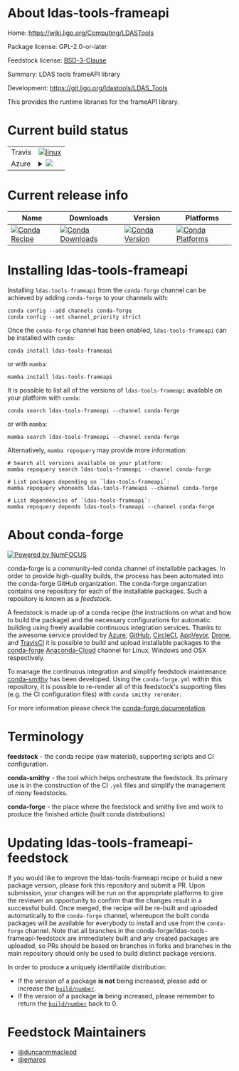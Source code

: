 About ldas-tools-frameapi
=========================

Home: https://wiki.ligo.org/Computing/LDASTools

Package license: GPL-2.0-or-later

Feedstock license: [BSD-3-Clause](https://github.com/conda-forge/ldas-tools-frameapi-feedstock/blob/main/LICENSE.txt)

Summary: LDAS tools frameAPI library

Development: https://git.ligo.org/ldastools/LDAS_Tools

This provides the runtime libraries for the frameAPI library.

Current build status
====================


<table><tr>
    <td>Travis</td>
    <td>
      <a href="https://app.travis-ci.com/conda-forge/ldas-tools-frameapi-feedstock">
        <img alt="linux" src="https://img.shields.io/travis/com/conda-forge/ldas-tools-frameapi-feedstock/main.svg?label=Linux">
      </a>
    </td>
  </tr>
    
  <tr>
    <td>Azure</td>
    <td>
      <details>
        <summary>
          <a href="https://dev.azure.com/conda-forge/feedstock-builds/_build/latest?definitionId=2613&branchName=main">
            <img src="https://dev.azure.com/conda-forge/feedstock-builds/_apis/build/status/ldas-tools-frameapi-feedstock?branchName=main">
          </a>
        </summary>
        <table>
          <thead><tr><th>Variant</th><th>Status</th></tr></thead>
          <tbody><tr>
              <td>linux_64</td>
              <td>
                <a href="https://dev.azure.com/conda-forge/feedstock-builds/_build/latest?definitionId=2613&branchName=main">
                  <img src="https://dev.azure.com/conda-forge/feedstock-builds/_apis/build/status/ldas-tools-frameapi-feedstock?branchName=main&jobName=linux&configuration=linux_64_" alt="variant">
                </a>
              </td>
            </tr><tr>
              <td>linux_aarch64</td>
              <td>
                <a href="https://dev.azure.com/conda-forge/feedstock-builds/_build/latest?definitionId=2613&branchName=main">
                  <img src="https://dev.azure.com/conda-forge/feedstock-builds/_apis/build/status/ldas-tools-frameapi-feedstock?branchName=main&jobName=linux&configuration=linux_aarch64_" alt="variant">
                </a>
              </td>
            </tr><tr>
              <td>linux_ppc64le</td>
              <td>
                <a href="https://dev.azure.com/conda-forge/feedstock-builds/_build/latest?definitionId=2613&branchName=main">
                  <img src="https://dev.azure.com/conda-forge/feedstock-builds/_apis/build/status/ldas-tools-frameapi-feedstock?branchName=main&jobName=linux&configuration=linux_ppc64le_" alt="variant">
                </a>
              </td>
            </tr><tr>
              <td>osx_64</td>
              <td>
                <a href="https://dev.azure.com/conda-forge/feedstock-builds/_build/latest?definitionId=2613&branchName=main">
                  <img src="https://dev.azure.com/conda-forge/feedstock-builds/_apis/build/status/ldas-tools-frameapi-feedstock?branchName=main&jobName=osx&configuration=osx_64_" alt="variant">
                </a>
              </td>
            </tr><tr>
              <td>osx_arm64</td>
              <td>
                <a href="https://dev.azure.com/conda-forge/feedstock-builds/_build/latest?definitionId=2613&branchName=main">
                  <img src="https://dev.azure.com/conda-forge/feedstock-builds/_apis/build/status/ldas-tools-frameapi-feedstock?branchName=main&jobName=osx&configuration=osx_arm64_" alt="variant">
                </a>
              </td>
            </tr>
          </tbody>
        </table>
      </details>
    </td>
  </tr>
</table>

Current release info
====================

| Name | Downloads | Version | Platforms |
| --- | --- | --- | --- |
| [![Conda Recipe](https://img.shields.io/badge/recipe-ldas--tools--frameapi-green.svg)](https://anaconda.org/conda-forge/ldas-tools-frameapi) | [![Conda Downloads](https://img.shields.io/conda/dn/conda-forge/ldas-tools-frameapi.svg)](https://anaconda.org/conda-forge/ldas-tools-frameapi) | [![Conda Version](https://img.shields.io/conda/vn/conda-forge/ldas-tools-frameapi.svg)](https://anaconda.org/conda-forge/ldas-tools-frameapi) | [![Conda Platforms](https://img.shields.io/conda/pn/conda-forge/ldas-tools-frameapi.svg)](https://anaconda.org/conda-forge/ldas-tools-frameapi) |

Installing ldas-tools-frameapi
==============================

Installing `ldas-tools-frameapi` from the `conda-forge` channel can be achieved by adding `conda-forge` to your channels with:

```
conda config --add channels conda-forge
conda config --set channel_priority strict
```

Once the `conda-forge` channel has been enabled, `ldas-tools-frameapi` can be installed with `conda`:

```
conda install ldas-tools-frameapi
```

or with `mamba`:

```
mamba install ldas-tools-frameapi
```

It is possible to list all of the versions of `ldas-tools-frameapi` available on your platform with `conda`:

```
conda search ldas-tools-frameapi --channel conda-forge
```

or with `mamba`:

```
mamba search ldas-tools-frameapi --channel conda-forge
```

Alternatively, `mamba repoquery` may provide more information:

```
# Search all versions available on your platform:
mamba repoquery search ldas-tools-frameapi --channel conda-forge

# List packages depending on `ldas-tools-frameapi`:
mamba repoquery whoneeds ldas-tools-frameapi --channel conda-forge

# List dependencies of `ldas-tools-frameapi`:
mamba repoquery depends ldas-tools-frameapi --channel conda-forge
```


About conda-forge
=================

[![Powered by
NumFOCUS](https://img.shields.io/badge/powered%20by-NumFOCUS-orange.svg?style=flat&colorA=E1523D&colorB=007D8A)](https://numfocus.org)

conda-forge is a community-led conda channel of installable packages.
In order to provide high-quality builds, the process has been automated into the
conda-forge GitHub organization. The conda-forge organization contains one repository
for each of the installable packages. Such a repository is known as a *feedstock*.

A feedstock is made up of a conda recipe (the instructions on what and how to build
the package) and the necessary configurations for automatic building using freely
available continuous integration services. Thanks to the awesome service provided by
[Azure](https://azure.microsoft.com/en-us/services/devops/), [GitHub](https://github.com/),
[CircleCI](https://circleci.com/), [AppVeyor](https://www.appveyor.com/),
[Drone](https://cloud.drone.io/welcome), and [TravisCI](https://travis-ci.com/)
it is possible to build and upload installable packages to the
[conda-forge](https://anaconda.org/conda-forge) [Anaconda-Cloud](https://anaconda.org/)
channel for Linux, Windows and OSX respectively.

To manage the continuous integration and simplify feedstock maintenance
[conda-smithy](https://github.com/conda-forge/conda-smithy) has been developed.
Using the ``conda-forge.yml`` within this repository, it is possible to re-render all of
this feedstock's supporting files (e.g. the CI configuration files) with ``conda smithy rerender``.

For more information please check the [conda-forge documentation](https://conda-forge.org/docs/).

Terminology
===========

**feedstock** - the conda recipe (raw material), supporting scripts and CI configuration.

**conda-smithy** - the tool which helps orchestrate the feedstock.
                   Its primary use is in the construction of the CI ``.yml`` files
                   and simplify the management of *many* feedstocks.

**conda-forge** - the place where the feedstock and smithy live and work to
                  produce the finished article (built conda distributions)


Updating ldas-tools-frameapi-feedstock
======================================

If you would like to improve the ldas-tools-frameapi recipe or build a new
package version, please fork this repository and submit a PR. Upon submission,
your changes will be run on the appropriate platforms to give the reviewer an
opportunity to confirm that the changes result in a successful build. Once
merged, the recipe will be re-built and uploaded automatically to the
`conda-forge` channel, whereupon the built conda packages will be available for
everybody to install and use from the `conda-forge` channel.
Note that all branches in the conda-forge/ldas-tools-frameapi-feedstock are
immediately built and any created packages are uploaded, so PRs should be based
on branches in forks and branches in the main repository should only be used to
build distinct package versions.

In order to produce a uniquely identifiable distribution:
 * If the version of a package **is not** being increased, please add or increase
   the [``build/number``](https://docs.conda.io/projects/conda-build/en/latest/resources/define-metadata.html#build-number-and-string).
 * If the version of a package **is** being increased, please remember to return
   the [``build/number``](https://docs.conda.io/projects/conda-build/en/latest/resources/define-metadata.html#build-number-and-string)
   back to 0.

Feedstock Maintainers
=====================

* [@duncanmmacleod](https://github.com/duncanmmacleod/)
* [@emaros](https://github.com/emaros/)

